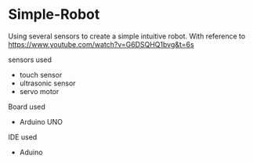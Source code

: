 # Simple-Robot
Using several sensors to create a simple intuitive robot. With reference to https://www.youtube.com/watch?v=G6DSQHQ1bvg&t=6s

sensors used
- touch sensor
- ultrasonic sensor
- servo motor 

Board used
- Arduino UNO

IDE used
- Aduino

